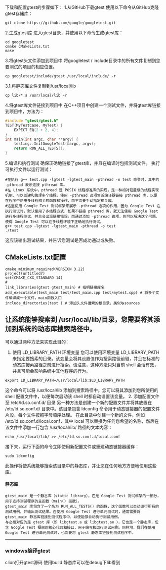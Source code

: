 下载和配置gtest的步骤如下：
1.从GitHub下载gtest
使用以下命令从GitHub克隆gtest存储库：
```shell
git clone https://github.com/google/googletest.git
```
2.生成gtest库
进入gtest目录，并使用以下命令生成gtest库：
```shell
cd googletest
cmake CMakeLists.txt
make
```
3.将gtest头文件添加到项目中
将googletest / include目录中的所有文件复制到您要测试的项目的相应位置。
```shell
cp googletest/include/gtest /usr/local/include/ -r
```
3.1.将静态库文件复制到/usr/local/lib
```shell
cp lib/*.a /usr/local/lib -r
```
4.将gtest库文件链接到项目中
在C++项目中创建一个测试文件，并将gtest库链接到项目中，方法为：
```c++
#include "gtest/gtest.h"
TEST(MyTestCase, MyTest) {
    EXPECT_EQ(2 + 2, 4);
}
int main(int argc, char **argv) {
    testing::InitGoogleTest(&argc, argv);
    return RUN_ALL_TESTS();
}
```
5.编译和执行测试
确保正确地链接了gtest库，并且在编译时包括测试文件。 执行可执行文件以运行测试：
```shell
#在执行 g++ test.cpp -lgtest -lgtest_main -pthread -o test 命令时，其中的 -pthread 表示连接 pthread 库。
#在 Linux 系统中，pthread 是 POSIX 线程标准库的实现，是一种相对轻量级的线程实现机制，可以创建和管理多个线程。使用 -pthread 选项告诉编译器链接 pthread 库，以便在程序中使用多线程相关的函数和操作，而不需要手动指定相关库。
#这里使用 Google Test 测试框架来展示 -pthread 选项的作用，因为 Google Test 在执行测试时，默认使用了多线程方式，如果不链接 pthread 库，就无法使用 Google Test 进行多线程测试，并且会出现链接错误。而通过添加 -pthread 选项，则可以解决这个问题，使得 Google Test 可以在多线程环境下正确地执行测试。
g++ test.cpp -lgtest -lgtest_main -pthread -o test
./test

```
这应该输出测试结果，并告诉您测试是否成功通过或失败。

## CMakeLists.txt配置
```text
cmake_minimum_required(VERSION 3.22)
project(untitled7)
set(CMAKE_CXX_STANDARD 14)
# 
link_libraries(gtest gtest_main) # 指明链接库名
add_executable(test_main test/test_main.cpp test/mytest.cpp) # 将多个文件编译成一个文件，main函数入口
include_directories(test ) # 添加头文件搜索的根目录，类似与sources
```
## 让系统能够搜索到 /usr/local/lib/目录，您需要将其添加到系统的动态库搜索路径中。
可以通过两种方法来实现此目的：
1. 使用 LD_LIBRARY_PATH 环境变量
您可以使用环境变量 LD_LIBRARY_PATH 来指定要搜索的目录。该变量会将其设置值作为搜索路径前缀，并且在标准的动态库搜索路径之前进行搜索。请注意，这种方法只对当前 shell 会话有效，并且可能会影响系统中其他程序的行为。
```shell
export LD_LIBRARY_PATH=/usr/local/lib:$LD_LIBRARY_PATH
```
这个命令可以将 /usr/local/lib 添加到搜索路径中。您可以将其添加到您所使用的 shell 配置文件中，以便每次启动该 shell 时都自动设置该变量。
2. 添加配置文件至 /etc/ld.so.conf.d/ 目录
另一种方法是创建一个新的配置文件并将其放置在 /etc/ld.so.conf.d/ 目录中。该目录包含 ldconfig 命令用于动态链接器的配置文件片段，每个文件按照字母顺序处理。
在此目录中创建一个新的文件，例如 /etc/ld.so.conf.d/local.conf，其中 local 可以替换为任何您希望的名称，然后在该文件中添加一行包含 /usr/local/lib/ 路径的文本内容：
```shell
echo /usr/local/lib/ >> /etc/ld.so.conf.d/local.conf
```
接下来，运行下面的命令立即使用新配置文件或重建动态链接器缓存：
```shell
sudo ldconfig
```
此操作将使系统能够搜索该目录中的静态库，并让您在任何地方方便地使用这些库。
#### 静态库
```text
gtest_main 是一个静态库（static library），它是 Google Test 测试框架的一部分，用于支持测试程序的主函数（main() 函数）。
gtest_main 库包含了一个名为 RUN_ALL_TESTS() 的函数，这个函数可以自动运行所有的测试用例，并输出测试结果。在使用 Google Test 进行单元测试时，通常需要将 gtest_main 静态库链接到测试程序中，以便能够自动执行测试用例。
与之相对应的是 gtest 库（即 libgtest.a 或 libgtest.so ），它也是一个静态库，包含 Google Test 框架的核心代码和接口，用于编写和运行测试用例。同样地，我们在使用 Google Test 进行单元测试时，也需要将 gtest 静态库链接到测试程序中。
```

-------
### windows编译gtest
clion打开gtest源码
使用build
静态库可以在debug下lib看到

